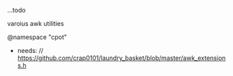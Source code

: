 ...todo

varoius awk utilities

@namespace "cpot"

* needs: // https://github.com/crap0101/laundry_basket/blob/master/awk_extensions.h
